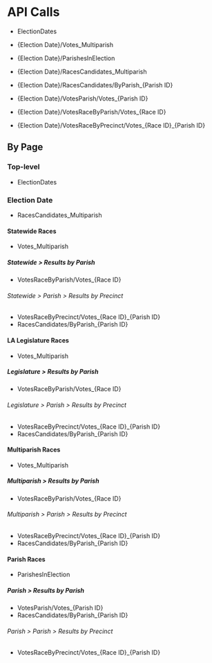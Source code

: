 # API Calls

- ElectionDates

- {Election Date}/Votes_Multiparish
- {Election Date}/ParishesInElection
- {Election Date}/RacesCandidates_Multiparish

- {Election Date}/RacesCandidates/ByParish\_{Parish ID}
- {Election Date}/VotesParish/Votes\_{Parish ID}

- {Election Date}/VotesRaceByParish/Votes\_{Race ID}
- {Election Date}/VotesRaceByPrecinct/Votes\_{Race ID}\_{Parish ID}

## By Page

### Top-level

- ElectionDates

### Election Date

- RacesCandidates_Multiparish

#### Statewide Races

- Votes_Multiparish

##### Statewide > Results by Parish

- VotesRaceByParish/Votes\_{Race ID}

###### Statewide > Parish > Results by Precinct

- VotesRaceByPrecinct/Votes\_{Race ID}\_{Parish ID}
- RacesCandidates/ByParish\_{Parish ID}

#### LA Legislature Races

- Votes_Multiparish

##### Legislature > Results by Parish

- VotesRaceByParish/Votes\_{Race ID}

###### Legislature > Parish > Results by Precinct

- VotesRaceByPrecinct/Votes\_{Race ID}\_{Parish ID}
- RacesCandidates/ByParish\_{Parish ID}

#### Multiparish Races

- Votes_Multiparish

##### Multiparish > Results by Parish

- VotesRaceByParish/Votes\_{Race ID}

###### Multiparish > Parish > Results by Precinct

- VotesRaceByPrecinct/Votes\_{Race ID}\_{Parish ID}
- RacesCandidates/ByParish\_{Parish ID}

#### Parish Races

- ParishesInElection

##### Parish > Results by Parish

- VotesParish/Votes\_{Parish ID}
- RacesCandidates/ByParish\_{Parish ID}

###### Parish > Parish > Results by Precinct

- VotesRaceByPrecinct/Votes\_{Race ID}\_{Parish ID}
